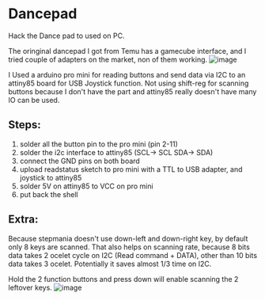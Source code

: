 # Dancepad
Hack the Dance pad to used on PC.

The oringinal dancepad I got from Temu has a gamecube interface, and I tried couple of adapters on the market, non of them working.
![image](https://github.com/kkguo/Dancepad/assets/485503/8f1d9966-4519-4039-a223-36a8cb674579)

I Used a arduino pro mini for reading buttons and send data via I2C to an attiny85 board for USB Joystick function.
Not using shift-reg for scanning buttons because I don't have the part and attiny85 really doesn't have many IO can be used.

## Steps:
1. solder all the button pin to the pro mini (pin 2-11)
2. solder the i2c interface to attiny85 (SCL-> SCL SDA-> SDA)
3. connect the GND pins on both board
4. upload readstatus sketch to pro mini with a TTL to USB adapter, and joystick to attiny85
5. solder 5V on attiny85 to VCC on pro mini
6. put back the shell

## Extra:
Because stepmania doesn't use down-left and down-right key, by default only 8 keys are scanned.
That also helps on scanning rate, because 8 bits data takes 2 ocelet cycle on I2C (Read command + DATA), other than 10 bits data takes 3 ocelet. 
Potentially it saves almost 1/3 time on I2C.

Hold the 2 function buttons and press down will enable scanning the 2 leftover keys.
![image](https://github.com/kkguo/Dancepad/assets/485503/48af59d6-75a5-4ffe-ae5a-5f677e5023fb)


